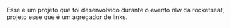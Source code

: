 Esse é um projeto que foi desenvolvido durante o evento nlw da rocketseat, projeto esse que é um agregador de links.
